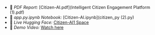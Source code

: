 - 📄 *PDF Report:* [Citizen-AI.pdf](Intelligent Citizen Engagement Platform (1).pdf)
- 📓 *app.py.ipynb Notebook:* [Citizen-AI.ipynb](citizen_py (2).py)
- 🤖 *Live Hugging Face:* [Citizen-AI1 Space](https://huggingface.co/spaces/23ucs537/Citizen-AI)
- 🎥 *Demo Video:* [Watch here]()
